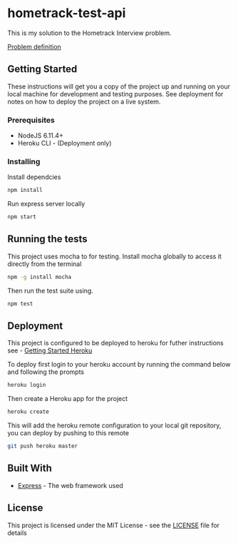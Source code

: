# hometrack-test-api

This is my solution to the Hometrack Interview problem.

[Problem definition](https://github.com/Hometrack/codetest)

## Getting Started

These instructions will get you a copy of the project up and running on your local machine for development and testing purposes. See deployment for notes on how to deploy the project on a live system.

### Prerequisites

* NodeJS 6.11.4+
* Heroku CLI - (Deployment only)

### Installing

Install dependcies

```bash
npm install
```

Run express server locally

```bash
npm start
```

## Running the tests

This project uses mocha to for testing. Install mocha globally to access it directly from the terminal

```bash
npm -g install mocha
```

Then run the test suite using.

```bash
npm test
```

## Deployment

This project is configured to be deployed to heroku for futher instructions see - [Getting Started Heroku](https://devcenter.heroku.com/articles/getting-started-with-nodejs#deploy-the-app)

To deploy first login to your heroku account by running the command below and following the prompts

```bash
heroku login
```

Then create a Heroku app for the project

```bash
heroku create
```

This will add the heroku remote configuration to your local git repository, you can deploy by pushing to this remote

```bash
git push heroku master
```

## Built With

* [Express](https://expressjs.com/) - The web framework used

## License

This project is licensed under the MIT License - see the [LICENSE](LICENSE) file for details
